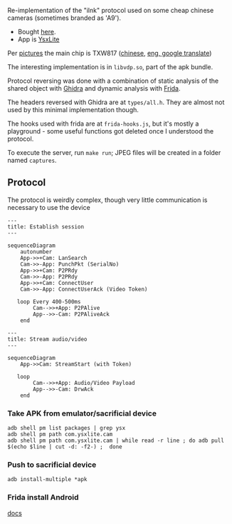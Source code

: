 Re-implementation of the "ilnk" protocol used on some cheap chinese cameras (sometimes branded as 'A9').

* Bought [here](https://www.aliexpress.com/item/1005006287788979.html).
* App is [YsxLite](https://play.google.com/store/apps/details?id=com.ysxlite.cam&hl=en&gl=US)


Per [pictures](https://github.com/DavidVentura/cam-reverse/blob/master/pics/pcb.jpg?raw=true) the main chip is TXW817 ([chinese](https://www.taixin-semi.com/Product/ProductDetail?productId=306), [eng, google translate](https://www-taixin--semi-com.translate.goog/Product/ProductDetail?productId=306&_x_tr_sl=auto&_x_tr_tl=en&_x_tr_hl=en&_x_tr_pto=wapp))

The interesting implementation is in `libvdp.so`, part of the apk bundle.

Protocol reversing was done with a combination of static analysis of the shared object with [Ghidra](https://ghidra-sre.org/) and dynamic analysis with [Frida](https://frida.re/docs/javascript-api/).

The headers reversed with Ghidra are at `types/all.h`. They are almost not used by this minimal implementation though.

The hooks used with frida are at `frida-hooks.js`, but it's mostly a playground - some useful functions got deleted once I understood the protocol.

To execute the server, run `make run`; JPEG files will be created in a folder named `captures`.

## Protocol

The protocol is weirdly complex, though very little communication is necessary to use the device

```mermaid
---
title: Establish session
---

sequenceDiagram
	autonumber
    App->>+Cam: LanSearch
    Cam->>-App: PunchPkt (SerialNo)
    App->>+Cam: P2PRdy
    Cam->>-App: P2PRdy
    App->>+Cam: ConnectUser
    Cam->>-App: ConnectUserAck (Video Token)
   
   loop Every 400-500ms
        Cam-->>+App: P2PAlive
        App-->>-Cam: P2PAliveAck
    end
```

```mermaid
---
title: Stream audio/video
---

sequenceDiagram
    App->>Cam: StreamStart (with Token)
   
   loop
        Cam-->>+App: Audio/Video Payload
        App-->>-Cam: DrwAck
    end
```

### Take APK from emulator/sacrificial device
```
adb shell pm list packages | grep ysx
adb shell pm path com.ysxlite.cam
adb shell pm path com.ysxlite.cam | while read -r line ; do adb pull $(echo $line | cut -d: -f2-) ;  done
```
### Push to sacrificial device
```
adb install-multiple *apk
```

### Frida install Android

[docs](https://frida.re/docs/android/)


